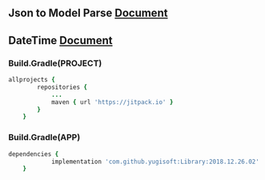 ## Json to Model Parse [Document](https://github.com/yugisoft/Library/blob/master/Parse_JsonToModel.md)

## DateTime [Document](https://github.com/yugisoft/Library/blob/master/Sample_DateTime.md)

### Build.Gradle(PROJECT)
```ruby
allprojects {
		repositories {
			...
			maven { url 'https://jitpack.io' }
		}
	}
```
### Build.Gradle(APP)
```ruby
dependencies {
	        implementation 'com.github.yugisoft:Library:2018.12.26.02'
	}
```
